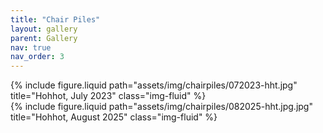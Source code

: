 ```yaml
---
title: "Chair Piles"
layout: gallery
parent: Gallery
nav: true
nav_order: 3
---
```


<div class="row justify-content-sm-center">
  <div class="col-sm-8 mt-3 mt-md-0">
    {% include figure.liquid path="assets/img/chairpiles/072023-hht.jpg" title="Hohhot, July 2023" class="img-fluid" %}
  </div>
  <div class="col-sm-4 mt-3 mt-md-0">
    {% include figure.liquid path="assets/img/chairpiles/082025-hht.jpg.jpg" title="Hohhot, August 2025" class="img-fluid" %}
  </div>
</div>

